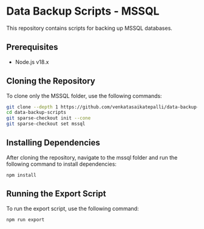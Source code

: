 # Data Backup Scripts - MSSQL

This repository contains scripts for backing up MSSQL databases.

## Prerequisites
- Node.js v18.x

## Cloning the Repository
To clone only the MSSQL folder, use the following commands:

```bash
git clone --depth 1 https://github.com/venkatasaikatepalli/data-backup-scripts.git
cd data-backup-scripts
git sparse-checkout init --cone
git sparse-checkout set mssql
```

## Installing Dependencies
After cloning the repository, navigate to the mssql folder and run the following command to install dependencies:
```
npm install
```

## Running the Export Script
To run the export script, use the following command:
```
npm run export
```
